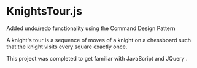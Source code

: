 KnightsTour.js
==============
Added undo/redo functionality using the Command Design Pattern

A knight's tour is a sequence of moves of a knight on a chessboard such that the knight visits every square exactly once.

This project was completed to get familiar with JavaScript and JQuery .
